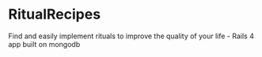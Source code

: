 RitualRecipes
=============

Find and easily implement rituals to improve the quality of your life - Rails 4 app built on mongodb 
